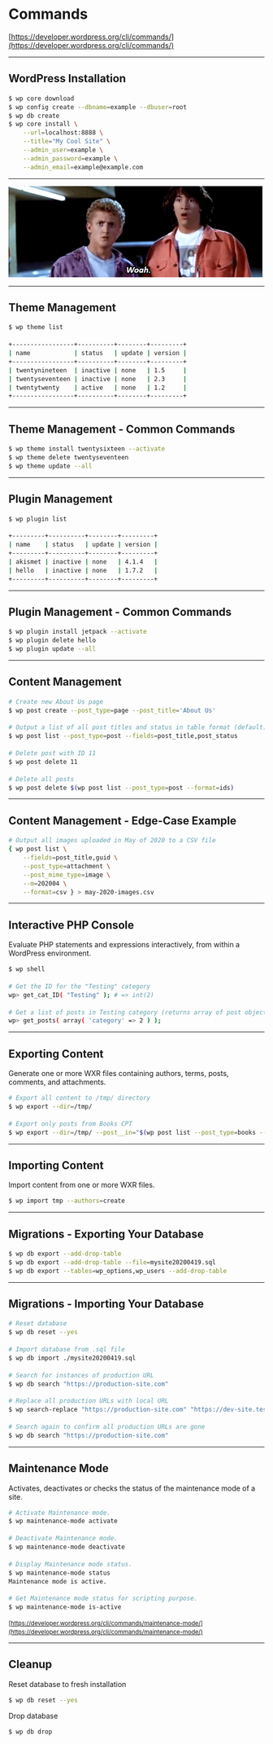 # Commands

[https://developer.wordpress.org/cli/commands/](https://developer.wordpress.org/cli/commands/)

---

## WordPress Installation

```bash
$ wp core download
$ wp config create --dbname=example --dbuser=root
$ wp db create
$ wp core install \
	--url=localhost:8888 \
	--title="My Cool Site" \
	--admin_user=example \
	--admin_password=example \
	--admin_email=example@example.com
```

---

![Woah! | Bill & Ted's Excellent Adventure](./woah.gif)

---

## Theme Management

```bash
$ wp theme list

+-----------------+----------+--------+---------+
| name            | status   | update | version |
+-----------------+----------+--------+---------+
| twentynineteen  | inactive | none   | 1.5     |
| twentyseventeen | inactive | none   | 2.3     |
| twentytwenty    | active   | none   | 1.2     |
+-----------------+----------+--------+---------+
```

---

## Theme Management - Common Commands

```bash
$ wp theme install twentysixteen --activate
$ wp theme delete twentyseventeen
$ wp theme update --all
```

---

## Plugin Management

```bash
$ wp plugin list

+---------+----------+--------+---------+
| name    | status   | update | version |
+---------+----------+--------+---------+
| akismet | inactive | none   | 4.1.4   |
| hello   | inactive | none   | 1.7.2   |
+---------+----------+--------+---------+
```

---

## Plugin Management - Common Commands

```bash
$ wp plugin install jetpack --activate
$ wp plugin delete hello
$ wp plugin update --all
```

---

## Content Management

```bash
# Create new About Us page
$ wp post create --post_type=page --post_title='About Us'

# Output a list of all post titles and status in table format (default)
$ wp post list --post_type=post --fields=post_title,post_status

# Delete post with ID 11 
$ wp post delete 11

# Delete all posts
$ wp post delete $(wp post list --post_type=post --format=ids)
```

---

## Content Management - Edge-Case Example

```bash
# Output all images uploaded in May of 2020 to a CSV file
{ wp post list \
	--fields=post_title,guid \
	--post_type=attachment \
	--post_mime_type=image \
	--m=202004 \
	--format=csv } > may-2020-images.csv
```

---

## Interactive PHP Console

Evaluate PHP statements and expressions interactively, from within a WordPress environment.

```bash
$ wp shell

# Get the ID for the "Testing" category
wp> get_cat_ID( "Testing" ); # => int(2)

# Get a list of posts in Testing category (returns array of post objects)
wp> get_posts( array( 'category' => 2 ) );
```

---

## Exporting Content

Generate one or more WXR files containing authors, terms, posts, comments, and attachments.

```bash
# Export all content to /tmp/ directory
$ wp export --dir=/tmp/

# Export only posts from Books CPT
$ wp export --dir=/tmp/ --post__in="$(wp post list --post_type=books --format=ids)"
```

---

## Importing Content

Import content from one or more WXR files.

```bash
$ wp import tmp --authors=create
```

---

## Migrations - Exporting Your Database

```bash
$ wp db export --add-drop-table
$ wp db export --add-drop-table --file=mysite20200419.sql
$ wp db export --tables=wp_options,wp_users --add-drop-table
```

---

## Migrations - Importing Your Database

```bash
# Reset database
$ wp db reset --yes

# Import database from .sql file
$ wp db import ./mysite20200419.sql

# Search for instances of production URL
$ wp db search "https://production-site.com"

# Replace all production URLs with local URL
$ wp search-replace "https://production-site.com" "https://dev-site.test"

# Search again to confirm all production URLs are gone
$ wp db search "https://production-site.com"
```

---

## Maintenance Mode

Activates, deactivates or checks the status of the maintenance mode of a site.

```bash
# Activate Maintenance mode.
$ wp maintenance-mode activate

# Deactivate Maintenance mode.
$ wp maintenance-mode deactivate

# Display Maintenance mode status.
$ wp maintenance-mode status
Maintenance mode is active.

# Get Maintenance mode status for scripting purpose.
$ wp maintenance-mode is-active
```

<small>[https://developer.wordpress.org/cli/commands/maintenance-mode/](https://developer.wordpress.org/cli/commands/maintenance-mode/)</small>

---

## Cleanup

Reset database to fresh installation

```bash
$ wp db reset --yes
```

Drop database

```bash
$ wp db drop
```